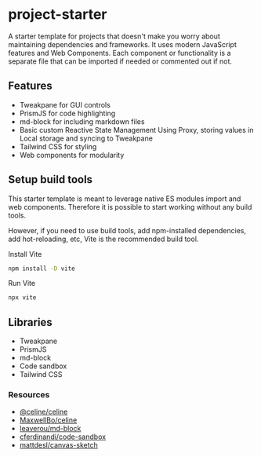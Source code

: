 # project-starter

A starter template for projects that doesn't make you worry about maintaining dependencies and frameworks. It uses modern JavaScript features and Web Components. Each component or functionality is a separate file that can be imported if needed or commented out if not.

## Features

- Tweakpane for GUI controls
- PrismJS for code highlighting
- md-block for including markdown files
- Basic custom Reactive State Management Using Proxy, storing values in Local storage and syncing to Tweakpane
- Tailwind CSS for styling
- Web components for modularity

## Setup build tools

This starter template is meant to leverage native ES modules import and web components. Therefore it is possible to start working without any build tools.

However, if you need to use build tools, add npm-installed dependencies, add hot-reloading, etc, Vite is the recommended build tool.

Install Vite

```bash
npm install -D vite
```

Run Vite

```bash
npx vite
```

## Libraries

- Tweakpane
- PrismJS
- md-block
- Code sandbox
- Tailwind CSS

### Resources

- [@celine/celine](https://maxbo.me/celine/)
- [MaxwellBo/celine](https://github.com/MaxwellBo/celine)
- [leaverou/md-block](https://github.com/leaverou/md-block)
- [cferdinandi/code-sandbox](https://gist.github.com/cferdinandi/df9c95ae5f5ebcddf2ab85bb2805ff07)
- [mattdesl/canvas-sketch](https://github.com/mattdesl/canvas-sketch)
